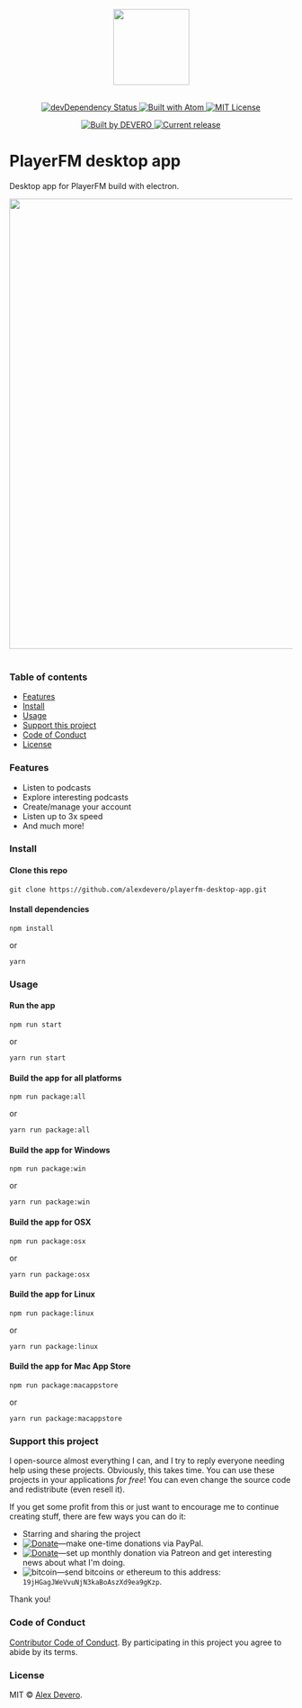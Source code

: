 <p align="center">
  <img src="https://cdn.rawgit.com/alexdevero/playerfm-desktop-app/master/assets/playerfm-logo.png" width="135" align="center">
  <br>
  <br>
</p>

<p align="center">
  <!-- <a href="https://david-dm.org/alexdevero/alex-devero-website">
    <img alt="Dependency Status" src="https://badgen.net/david/dep/alexdevero/playerfm-desktop-app" />
  </a> -->
  <a href="https://david-dm.org/alexdevero/alex-devero-website?type=dev">
    <img alt="devDependency Status" src="https://badgen.net/david/dev/alexdevero/playerfm-desktop-app" />
  </a>
  <a href="http://opensource.org/licenses/MIT">
    <img alt="Built with Atom" src="https://badgen.net/badge//electron?icon=atom">
  </a>
  <a href="http://opensource.org/licenses/MIT">
    <img alt="MIT License" src="https://badgen.net/badge/license/MIT/Green">
  </a>
</p>

<p align="center">
  <a href="https://alexdevero.com">
    <img alt="Built by DEVERO" src="https://badgen.net/badge/build%20by/DEVERO/d30320" />
  </a>
  <a href="https://github.com/alexdevero/playerfm-desktop-app/releases">
    <img alt="Current release" src="https://badgen.net/github/release/alexdevero/playerfm-desktop-app">
  </a>
</p>

# PlayerFM desktop app

Desktop app for PlayerFM build with electron.

<p align="center">
  <img src="https://cdn.rawgit.com/alexdevero/playerfm-desktop-app/master/docs/playerfm-desktop-app-screen.png" width="800">
  <br>
  <br>
</p>

### Table of contents

* [Features](#features)
* [Install](#install)
* [Usage](#usage)
* [Support this project](#support-this-project)
* [Code of Conduct](#code-of-conduct)
* [License](#license)

### Features

- Listen to podcasts
- Explore interesting podcasts
- Create/manage your account
- Listen up to 3x speed
- And much more!

### Install

#### Clone this repo

```
git clone https://github.com/alexdevero/playerfm-desktop-app.git
```

#### Install dependencies

```
npm install
```
or
```
yarn
```

### Usage

#### Run the app

```
npm run start
```
or
```
yarn run start
```

#### Build the app for all platforms

```
npm run package:all
```
or
```
yarn run package:all
```

#### Build the app for Windows

```
npm run package:win
```
or
```
yarn run package:win
```

#### Build the app for OSX

```
npm run package:osx
```
or
```
yarn run package:osx
```

#### Build the app for Linux

```
npm run package:linux
```
or
```
yarn run package:linux
```

#### Build the app for Mac App Store

```
npm run package:macappstore
```
or
```
yarn run package:macappstore
```

### Support this project

I open-source almost everything I can, and I try to reply everyone needing help using these projects. Obviously,
this takes time. You can use these projects in your applications *for free*! You can even change the source code and redistribute (even resell it).

If you get some profit from this or just want to encourage me to continue creating stuff, there are few ways you can do it:

 - Starring and sharing the project
 - [![Donate](https://img.shields.io/badge/Donate-Paypal-brightgreen.svg?colorB=259cd2)](https://www.paypal.com/cgi-bin/webscr?cmd=_s-xclick&hosted_button_id=YKLGUUB34ASEL)—make one-time donations via PayPal.
 - [![Donate](https://img.shields.io/badge/Donate-Patreon-brightgreen.svg?colorB=f86213)](https://www.patreon.com/alexdevero)—set up monthly donation via Patreon and get interesting news about what I'm doing.
 - <img alt="bitcoin" src="https://img.shields.io/badge/Donate-Bitcoin-brightgreen.svg?colorB=fab915">—send bitcoins or ethereum to this address: `19jHGagJWeVvuNjN3kaBoAszXd9ea9gKzp`.

Thank you!

### Code of Conduct

[Contributor Code of Conduct](code-of-conduct.md). By participating in this project you agree to abide by its terms.

### License

MIT © [Alex Devero](https://alexdevero.com).
